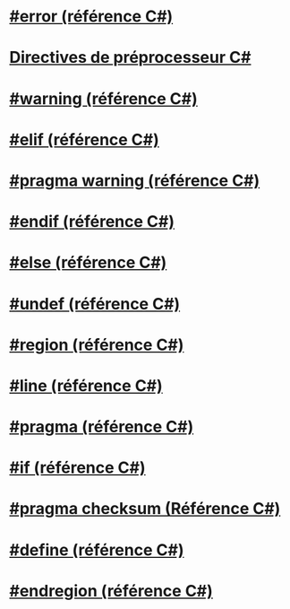 # [#error (référence C#)](preprocessor-error.md)
# [Directives de préprocesseur C#](index.md)
# [#warning (référence C#)](preprocessor-warning.md)
# [#elif (référence C#)](preprocessor-elif.md)
# [#pragma warning (référence C#)](preprocessor-pragma-warning.md)
# [#endif (référence C#)](preprocessor-endif.md)
# [#else (référence C#)](preprocessor-else.md)
# [#undef (référence C#)](preprocessor-undef.md)
# [#region (référence C#)](preprocessor-region.md)
# [#line (référence C#)](preprocessor-line.md)
# [#pragma (référence C#)](preprocessor-pragma.md)
# [#if (référence C#)](preprocessor-if.md)
# [#pragma checksum (Référence C#)](preprocessor-pragma-checksum.md)
# [#define (référence C#)](preprocessor-define.md)
# [#endregion (référence C#)](preprocessor-endregion.md)
